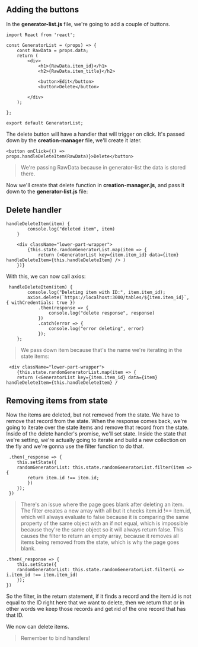 ## Adding the buttons

In the **generator-list.js** file, we're going to add a couple of buttons.

```
import React from 'react';

const GeneratorList = (props) => {
    const RawData = props.data;
    return (
        <div>
            <h1>{RawData.item_id}</h1>
            <h2>{RawData.item_title}</h2>

            <button>Edit</button>
            <button>Delete</button>

        </div>
    );

};

export default GeneratorList;
```

The delete button will have a handler that will trigger on click. It's passed down by the **creation-manager** file, we'll create it later.

```
<button onClick={() => props.handleDeleteItem(RawData)}>Delete</button>
```

> We're passing RawData because in generator-list the data is stored there.

Now we'll create that delete function in **creation-manager.js**, and pass it down to the **generator-list.js** file:

## Delete handler

```
handleDeleteItem(item) {
        console.log("deleted item", item)
    }

    <div className="lower-part-wrapper">
        {this.state.randomGeneratorList.map(item => {
            return (<GeneratorList key={item.item_id} data={item} handleDeleteItem={this.handleDeleteItem} /> )
    })}
```

With this, we can now call axios:

```
 handleDeleteItem(item) {
        console.log("Deleting item with ID:", item.item_id);
        axios.delete(`https://localhost:3000/tables/${item.item_id}`, { withCredentials: true })
            .then(response => {
                console.log("delete response", response)
            })
            .catch(error => {
                console.log("error deleting", error)
            });
    };
```

> We pass down item because that's the name we're iterating in the state items:

```
 <div className="lower-part-wrapper">
    {this.state.randomGeneratorList.map(item => {
    return (<GeneratorList key={item.item_id} data={item} handleDeleteItem={this.handleDeleteItem} /
```

## Removing items from state

Now the items are deleted, but not removed from the state. We have to remove that record from the state. When the response comes back, we're going to iterate over the state items and remove that record from the state. Inside of the delete handler's promise, we'll set state. Inside the state that we're setting, we're actually going to iterate and build a new collection on the fly and we're gonna use the filter function to do that.

```
 .then(_response => {
    this.setState({
    randomGeneratorList: this.state.randomGeneratorList.filter(item => {
        return item.id !== item.id;
        })
    });
 })
 ```

> There's an issue where the page goes blank after deleting an item. The filter creates a new array with all but it checks item.id !== item.id, which will always evaluate to false because it is comparing the same property of the same object with an if not equal, which is impossible because they're the same object so it will always return false. This causes the filter to return an empty array, because it removes all items being removed from the state, which is why the page goes blank.

```
.then(_response => {
    this.setState({
    randomGeneratorList: this.state.randomGeneratorList.filter(i => i.item_id !== item.item_id)
    });
})
```

So the filter, in the return statement, if it finds a record and the item.id is not equal to the ID right here that we want to delete, then we return that or in other words we keep those records and get rid of the one record that has that ID.

We now can delete items.

> Remember to bind handlers!
